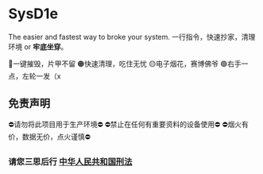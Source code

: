 # SysD1e
The easier and fastest way to broke your system.
一行指令，快速抄家，清理环境 or **牢底坐穿**。

🔴一键摧毁，片甲不留
🟠快速清理，吃住无忧
🟡电子烟花，赛博佛爷
🟢右手一点，左轮一发（x

## 免责声明
⛔请勿将此项目用于生产环境⛔
⛔禁止在任何有重要资料的设备使用⛔
⛔烟火有价，数据无价，点火谨慎⛔
### 请您三思后行 **[中华人民共和国刑法](https://www.justlaws.cn/criminal-law/criminal-law/%E7%AC%AC%E4%B8%80%E7%BC%96%20%E6%80%BB%E5%88%99.html)**


